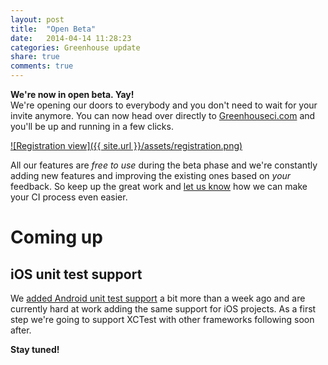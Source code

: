 ```yaml
---
layout: post
title:  "Open Beta"
date:   2014-04-14 11:28:23
categories: Greenhouse update
share: true
comments: true
---
```


**We're now in open beta. Yay!**  
We're opening our doors to everybody and you don't need to wait for your invite anymore. You can now head over directly to [Greenhouseci.com][registration] and you'll be up and running in a few clicks.

<!--more-->

[![Registration view]({{ site.url }}/assets/registration.png)][registration]

All our features are *free to use* during the beta phase and we're constantly adding new features and improving the existing ones based on *your* feedback. So keep up the great work and [let us know](mailto:team@greenhouseci.com) how we can make your CI process even easier.

Coming up
=========

iOS unit test support
---------------------
We [added Android unit test support](http://blog.greenhouseci.com/greenhouse/update/android-testing/) a bit more than a week ago and are currently hard at work adding the same support for iOS projects. As a first step we're going to support XCTest with other frameworks following soon after.

**Stay tuned!**

[registration]: http://greenhouseci.com/sign-up.html  "Greenhouseci.com - Sign Up"

